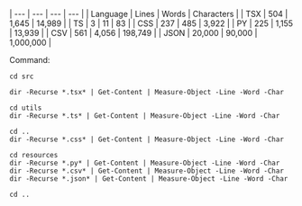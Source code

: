 | --- | --- | --- | --- |
| Language | Lines | Words | Characters |
| TSX | 504 | 1,645 | 14,989 |
| TS | 3 | 11 | 83 |
| CSS | 237 | 485 | 3,922 |
| PY | 225 | 1,155 | 13,939 |
| CSV | 561 | 4,056 | 198,749 |
| JSON | 20,000 | 90,000 | 1,000,000 |

Command:

```
cd src

dir -Recurse *.tsx* | Get-Content | Measure-Object -Line -Word -Char

cd utils
dir -Recurse *.ts* | Get-Content | Measure-Object -Line -Word -Char

cd ..
dir -Recurse *.css* | Get-Content | Measure-Object -Line -Word -Char

cd resources
dir -Recurse *.py* | Get-Content | Measure-Object -Line -Word -Char
dir -Recurse *.csv* | Get-Content | Measure-Object -Line -Word -Char
dir -Recurse *.json* | Get-Content | Measure-Object -Line -Word -Char

cd ..
```

